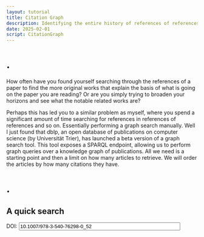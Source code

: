 ```yaml
---
layout: tutorial
title: Citation Graph
description: Identifying the entire history of references of references in a paper to find the most highly cited works in the entire citation genealogy.
date: 2025-02-01
script: CitationGraph
---
```


# .

How often have you found yourself searching through the references of a paper to find the more original works that explain the basis of what is going on the paper you are reading? Or are you simply trying to broaden your horizons and see what the notable related works are?

Perhaps this has led you to a similar problem as myself, where you spend a significant amount of time searching for references in references of references and so on. Essentially performing a graph search manually. Well I just found that dblp, an open database of publications on computer science (by Universität Trier), has launched a beta version of a graph search tool. This tool exposes a SPARQL endpoint, allowing us to perform graph queries over a knowledge graph of publications. All we need is a starting point and then a limit on how many articles to retrieve. We will order the articles by how many citations they have.

# .

## A quick search

<label for="doi">DOI:</label>
<input id="doi" type="text" size="50" value="10.1007/978-3-540-76298-0_52"/>

<!-- </section> -->